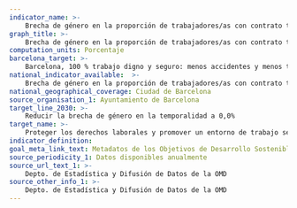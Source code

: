 ```yaml
---
indicator_name: >-
    Brecha de género en la proporción de trabajadores/as con contrato temporal respecto del total
graph_title: >-
    Brecha de género en la proporción de trabajadores/as con contrato temporal respecto del total
computation_units: Porcentaje
barcelona_target: >-
    Barcelona, 100 % trabajo digno y seguro: menos accidentes y menos temporalidad
national_indicator_available:  >-
    Brecha de género en la proporción de trabajadores/as con contrato temporal respecto del total
national_geographical_coverage: Ciudad de Barcelona
source_organisation_1: Ayuntamiento de Barcelona
target_line_2030: >-
    Reducir la brecha de género en la temporalidad a 0,0%
target_name: >-
    Proteger los derechos laborales y promover un entorno de trabajo seguro y protegido para todas las personas trabajadoras, incluidas las migrantes, en particular las mujeres
indicator_definition:
goal_meta_link_text: Metadatos de los Objetivos de Desarrollo Sostenible de las Naciones Unidas (pdf 894kB)
source_periodicity_1: Datos disponibles anualmente
source_url_text_1: >-
    Depto. de Estadística y Difusión de Datos de la OMD
source_other_info_1: >-
    Depto. de Estadística y Difusión de Datos de la OMD
---
```

